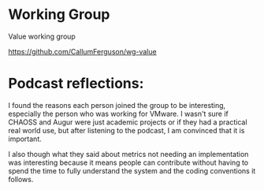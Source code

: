 # Working Group

Value working group

https://github.com/CallumFerguson/wg-value

# Podcast reflections:

I found the reasons each person joined the group to be interesting, especially the person who was working for VMware. I wasn't sure if CHAOSS and Augur were just academic projects or if they had a practical real world use, but after listening to the podcast, I am convinced that it is important.

I also though what they said about metrics not needing an implementation was interesting because it means people can contribute without having to spend the time to fully understand the system and the coding conventions it follows.